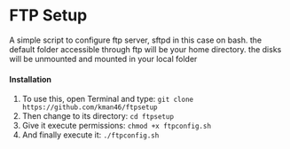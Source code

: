 # FTP Setup

A simple script to configure ftp server, sftpd in this case on bash.
the default folder accessible through ftp will be your home directory.
the disks will be unmounted and mounted in your local folder 

#### Installation

1. To use this, open Terminal and type:
```git clone https://github.com/kman46/ftpsetup```
2. Then change to its directory:
```cd ftpsetup```
3. Give it execute permissions:
```chmod +x ftpconfig.sh```
4. And finally execute it:
```./ftpconfig.sh```
